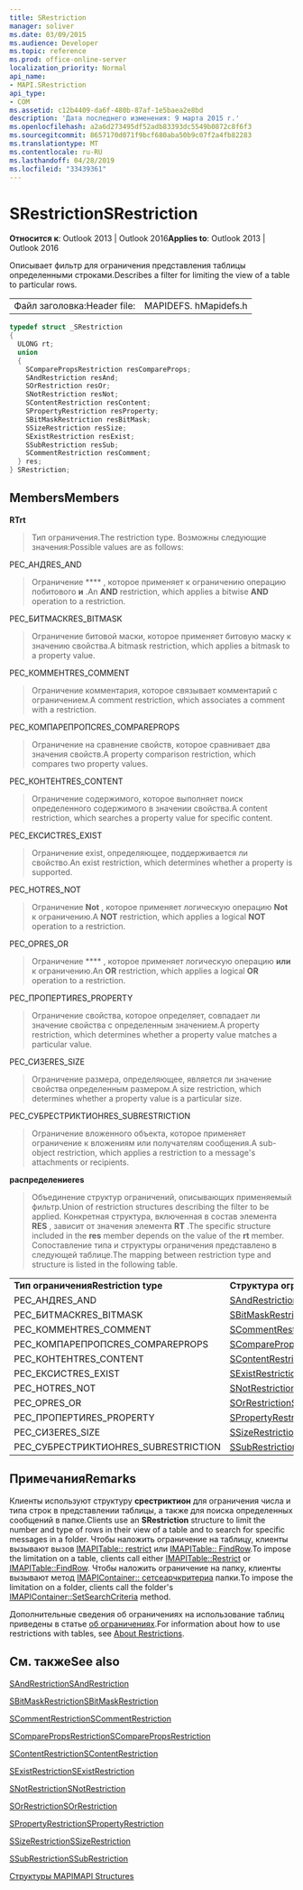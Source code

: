 ```yaml
---
title: SRestriction
manager: soliver
ms.date: 03/09/2015
ms.audience: Developer
ms.topic: reference
ms.prod: office-online-server
localization_priority: Normal
api_name:
- MAPI.SRestriction
api_type:
- COM
ms.assetid: c12b4409-da6f-480b-87af-1e5baea2e8bd
description: 'Дата последнего изменения: 9 марта 2015 г.'
ms.openlocfilehash: a2a6d273495df52adb83393dc5549b0872c8f6f3
ms.sourcegitcommit: 8657170d071f9bcf680aba50b9c07f2a4fb82283
ms.translationtype: MT
ms.contentlocale: ru-RU
ms.lasthandoff: 04/28/2019
ms.locfileid: "33439361"
---
```

# <a name="srestriction"></a><span data-ttu-id="bd5c3-103">SRestriction</span><span class="sxs-lookup"><span data-stu-id="bd5c3-103">SRestriction</span></span>

  
  
<span data-ttu-id="bd5c3-104">**Относится к**: Outlook 2013 | Outlook 2016</span><span class="sxs-lookup"><span data-stu-id="bd5c3-104">**Applies to**: Outlook 2013 | Outlook 2016</span></span> 
  
<span data-ttu-id="bd5c3-105">Описывает фильтр для ограничения представления таблицы определенными строками.</span><span class="sxs-lookup"><span data-stu-id="bd5c3-105">Describes a filter for limiting the view of a table to particular rows.</span></span> 
  
|||
|:-----|:-----|
|<span data-ttu-id="bd5c3-106">Файл заголовка:</span><span class="sxs-lookup"><span data-stu-id="bd5c3-106">Header file:</span></span>  <br/> |<span data-ttu-id="bd5c3-107">MAPIDEFS. h</span><span class="sxs-lookup"><span data-stu-id="bd5c3-107">Mapidefs.h</span></span>  <br/> |
   
```cpp
typedef struct _SRestriction
{
  ULONG rt;
  union
  {
    SComparePropsRestriction resCompareProps;
    SAndRestriction resAnd;
    SOrRestriction resOr;
    SNotRestriction resNot;
    SContentRestriction resContent;
    SPropertyRestriction resProperty;
    SBitMaskRestriction resBitMask;
    SSizeRestriction resSize;
    SExistRestriction resExist;
    SSubRestriction resSub;
    SCommentRestriction resComment;
  } res;
} SRestriction;

```

## <a name="members"></a><span data-ttu-id="bd5c3-108">Members</span><span class="sxs-lookup"><span data-stu-id="bd5c3-108">Members</span></span>

 <span data-ttu-id="bd5c3-109">**RT**</span><span class="sxs-lookup"><span data-stu-id="bd5c3-109">**rt**</span></span>
  
> <span data-ttu-id="bd5c3-110">Тип ограничения.</span><span class="sxs-lookup"><span data-stu-id="bd5c3-110">The restriction type.</span></span> <span data-ttu-id="bd5c3-111">Возможны следующие значения:</span><span class="sxs-lookup"><span data-stu-id="bd5c3-111">Possible values are as follows:</span></span> 
    
<span data-ttu-id="bd5c3-112">РЕС_АНД</span><span class="sxs-lookup"><span data-stu-id="bd5c3-112">RES_AND</span></span> 
  
> <span data-ttu-id="bd5c3-113">Ограничение \*\*\*\* , которое применяет к ограничению операцию побитового **и** .</span><span class="sxs-lookup"><span data-stu-id="bd5c3-113">An **AND** restriction, which applies a bitwise **AND** operation to a restriction.</span></span> 
    
<span data-ttu-id="bd5c3-114">РЕС_БИТМАСК</span><span class="sxs-lookup"><span data-stu-id="bd5c3-114">RES_BITMASK</span></span> 
  
> <span data-ttu-id="bd5c3-115">Ограничение битовой маски, которое применяет битовую маску к значению свойства.</span><span class="sxs-lookup"><span data-stu-id="bd5c3-115">A bitmask restriction, which applies a bitmask to a property value.</span></span>
    
<span data-ttu-id="bd5c3-116">РЕС_КОММЕНТ</span><span class="sxs-lookup"><span data-stu-id="bd5c3-116">RES_COMMENT</span></span> 
  
> <span data-ttu-id="bd5c3-117">Ограничение комментария, которое связывает комментарий с ограничением.</span><span class="sxs-lookup"><span data-stu-id="bd5c3-117">A comment restriction, which associates a comment with a restriction.</span></span>
    
<span data-ttu-id="bd5c3-118">РЕС_КОМПАРЕПРОПС</span><span class="sxs-lookup"><span data-stu-id="bd5c3-118">RES_COMPAREPROPS</span></span> 
  
> <span data-ttu-id="bd5c3-119">Ограничение на сравнение свойств, которое сравнивает два значения свойств.</span><span class="sxs-lookup"><span data-stu-id="bd5c3-119">A property comparison restriction, which compares two property values.</span></span>
    
<span data-ttu-id="bd5c3-120">РЕС_КОНТЕНТ</span><span class="sxs-lookup"><span data-stu-id="bd5c3-120">RES_CONTENT</span></span> 
  
> <span data-ttu-id="bd5c3-121">Ограничение содержимого, которое выполняет поиск определенного содержимого в значении свойства.</span><span class="sxs-lookup"><span data-stu-id="bd5c3-121">A content restriction, which searches a property value for specific content.</span></span>
    
<span data-ttu-id="bd5c3-122">РЕС_ЕКСИСТ</span><span class="sxs-lookup"><span data-stu-id="bd5c3-122">RES_EXIST</span></span> 
  
> <span data-ttu-id="bd5c3-123">Ограничение exist, определяющее, поддерживается ли свойство.</span><span class="sxs-lookup"><span data-stu-id="bd5c3-123">An exist restriction, which determines whether a property is supported.</span></span>
    
<span data-ttu-id="bd5c3-124">РЕС_НОТ</span><span class="sxs-lookup"><span data-stu-id="bd5c3-124">RES_NOT</span></span> 
  
> <span data-ttu-id="bd5c3-125">Ограничение **Not** , которое применяет логическую операцию **Not** к ограничению.</span><span class="sxs-lookup"><span data-stu-id="bd5c3-125">A **NOT** restriction, which applies a logical **NOT** operation to a restriction.</span></span> 
    
<span data-ttu-id="bd5c3-126">РЕС_ОР</span><span class="sxs-lookup"><span data-stu-id="bd5c3-126">RES_OR</span></span> 
  
> <span data-ttu-id="bd5c3-127">Ограничение \*\*\*\* , которое применяет логическую операцию **или** к ограничению.</span><span class="sxs-lookup"><span data-stu-id="bd5c3-127">An **OR** restriction, which applies a logical **OR** operation to a restriction.</span></span> 
    
<span data-ttu-id="bd5c3-128">РЕС_ПРОПЕРТИ</span><span class="sxs-lookup"><span data-stu-id="bd5c3-128">RES_PROPERTY</span></span> 
  
> <span data-ttu-id="bd5c3-129">Ограничение свойства, которое определяет, совпадает ли значение свойства с определенным значением.</span><span class="sxs-lookup"><span data-stu-id="bd5c3-129">A property restriction, which determines whether a property value matches a particular value.</span></span>
    
<span data-ttu-id="bd5c3-130">РЕС_СИЗЕ</span><span class="sxs-lookup"><span data-stu-id="bd5c3-130">RES_SIZE</span></span> 
  
> <span data-ttu-id="bd5c3-131">Ограничение размера, определяющее, является ли значение свойства определенным размером.</span><span class="sxs-lookup"><span data-stu-id="bd5c3-131">A size restriction, which determines whether a property value is a particular size.</span></span>
    
<span data-ttu-id="bd5c3-132">РЕС_СУБРЕСТРИКТИОН</span><span class="sxs-lookup"><span data-stu-id="bd5c3-132">RES_SUBRESTRICTION</span></span> 
  
> <span data-ttu-id="bd5c3-133">Ограничение вложенного объекта, которое применяет ограничение к вложениям или получателям сообщения.</span><span class="sxs-lookup"><span data-stu-id="bd5c3-133">A sub-object restriction, which applies a restriction to a message's attachments or recipients.</span></span>
    
 <span data-ttu-id="bd5c3-134">**распределение**</span><span class="sxs-lookup"><span data-stu-id="bd5c3-134">**res**</span></span>
  
> <span data-ttu-id="bd5c3-135">Объединение структур ограничений, описывающих применяемый фильтр.</span><span class="sxs-lookup"><span data-stu-id="bd5c3-135">Union of restriction structures describing the filter to be applied.</span></span> <span data-ttu-id="bd5c3-136">Конкретная структура, включенная в состав элемента **RES** , зависит от значения элемента **RT** .</span><span class="sxs-lookup"><span data-stu-id="bd5c3-136">The specific structure included in the **res** member depends on the value of the **rt** member.</span></span> <span data-ttu-id="bd5c3-137">Сопоставление типа и структуры ограничения представлено в следующей таблице.</span><span class="sxs-lookup"><span data-stu-id="bd5c3-137">The mapping between restriction type and structure is listed in the following table.</span></span> 
    
|||
|:-----|:-----|
|<span data-ttu-id="bd5c3-138">**Тип ограничения**</span><span class="sxs-lookup"><span data-stu-id="bd5c3-138">**Restriction type**</span></span> <br/> |<span data-ttu-id="bd5c3-139">**Структура ограничения**</span><span class="sxs-lookup"><span data-stu-id="bd5c3-139">**Restriction structure**</span></span> <br/> |
|<span data-ttu-id="bd5c3-140">РЕС_АНД</span><span class="sxs-lookup"><span data-stu-id="bd5c3-140">RES_AND</span></span>  <br/> |[<span data-ttu-id="bd5c3-141">SAndRestriction</span><span class="sxs-lookup"><span data-stu-id="bd5c3-141">SAndRestriction</span></span>](sandrestriction.md) <br/> |
|<span data-ttu-id="bd5c3-142">РЕС_БИТМАСК</span><span class="sxs-lookup"><span data-stu-id="bd5c3-142">RES_BITMASK</span></span>  <br/> |[<span data-ttu-id="bd5c3-143">SBitMaskRestriction</span><span class="sxs-lookup"><span data-stu-id="bd5c3-143">SBitMaskRestriction</span></span>](sbitmaskrestriction.md) <br/> |
|<span data-ttu-id="bd5c3-144">РЕС_КОММЕНТ</span><span class="sxs-lookup"><span data-stu-id="bd5c3-144">RES_COMMENT</span></span>  <br/> |[<span data-ttu-id="bd5c3-145">SCommentRestriction</span><span class="sxs-lookup"><span data-stu-id="bd5c3-145">SCommentRestriction</span></span>](scommentrestriction.md) <br/> |
|<span data-ttu-id="bd5c3-146">РЕС_КОМПАРЕПРОПС</span><span class="sxs-lookup"><span data-stu-id="bd5c3-146">RES_COMPAREPROPS</span></span>  <br/> |[<span data-ttu-id="bd5c3-147">SComparePropsRestriction</span><span class="sxs-lookup"><span data-stu-id="bd5c3-147">SComparePropsRestriction</span></span>](scomparepropsrestriction.md) <br/> |
|<span data-ttu-id="bd5c3-148">РЕС_КОНТЕНТ</span><span class="sxs-lookup"><span data-stu-id="bd5c3-148">RES_CONTENT</span></span>  <br/> |[<span data-ttu-id="bd5c3-149">SContentRestriction</span><span class="sxs-lookup"><span data-stu-id="bd5c3-149">SContentRestriction</span></span>](scontentrestriction.md) <br/> |
|<span data-ttu-id="bd5c3-150">РЕС_ЕКСИСТ</span><span class="sxs-lookup"><span data-stu-id="bd5c3-150">RES_EXIST</span></span>  <br/> |[<span data-ttu-id="bd5c3-151">SExistRestriction</span><span class="sxs-lookup"><span data-stu-id="bd5c3-151">SExistRestriction</span></span>](sexistrestriction.md) <br/> |
|<span data-ttu-id="bd5c3-152">РЕС_НОТ</span><span class="sxs-lookup"><span data-stu-id="bd5c3-152">RES_NOT</span></span>  <br/> |[<span data-ttu-id="bd5c3-153">SNotRestriction</span><span class="sxs-lookup"><span data-stu-id="bd5c3-153">SNotRestriction</span></span>](snotrestriction.md) <br/> |
|<span data-ttu-id="bd5c3-154">РЕС_ОР</span><span class="sxs-lookup"><span data-stu-id="bd5c3-154">RES_OR</span></span>  <br/> |[<span data-ttu-id="bd5c3-155">SOrRestriction</span><span class="sxs-lookup"><span data-stu-id="bd5c3-155">SOrRestriction</span></span>](sorrestriction.md) <br/> |
|<span data-ttu-id="bd5c3-156">РЕС_ПРОПЕРТИ</span><span class="sxs-lookup"><span data-stu-id="bd5c3-156">RES_PROPERTY</span></span>  <br/> |[<span data-ttu-id="bd5c3-157">SPropertyRestriction</span><span class="sxs-lookup"><span data-stu-id="bd5c3-157">SPropertyRestriction</span></span>](spropertyrestriction.md) <br/> |
|<span data-ttu-id="bd5c3-158">РЕС_СИЗЕ</span><span class="sxs-lookup"><span data-stu-id="bd5c3-158">RES_SIZE</span></span>  <br/> |[<span data-ttu-id="bd5c3-159">SSizeRestriction</span><span class="sxs-lookup"><span data-stu-id="bd5c3-159">SSizeRestriction</span></span>](ssizerestriction.md) <br/> |
|<span data-ttu-id="bd5c3-160">РЕС_СУБРЕСТРИКТИОН</span><span class="sxs-lookup"><span data-stu-id="bd5c3-160">RES_SUBRESTRICTION</span></span>  <br/> |[<span data-ttu-id="bd5c3-161">SSubRestriction</span><span class="sxs-lookup"><span data-stu-id="bd5c3-161">SSubRestriction</span></span>](ssubrestriction.md) <br/> |
   
## <a name="remarks"></a><span data-ttu-id="bd5c3-162">Примечания</span><span class="sxs-lookup"><span data-stu-id="bd5c3-162">Remarks</span></span>

<span data-ttu-id="bd5c3-163">Клиенты используют структуру **срестриктион** для ограничения числа и типа строк в представлении таблицы, а также для поиска определенных сообщений в папке.</span><span class="sxs-lookup"><span data-stu-id="bd5c3-163">Clients use an **SRestriction** structure to limit the number and type of rows in their view of a table and to search for specific messages in a folder.</span></span> <span data-ttu-id="bd5c3-164">Чтобы наложить ограничение на таблицу, клиенты вызывают вызов [IMAPITable:: restrict](imapitable-restrict.md) или [IMAPITable:: FindRow](imapitable-findrow.md).</span><span class="sxs-lookup"><span data-stu-id="bd5c3-164">To impose the limitation on a table, clients call either [IMAPITable::Restrict](imapitable-restrict.md) or [IMAPITable::FindRow](imapitable-findrow.md).</span></span> <span data-ttu-id="bd5c3-165">Чтобы наложить ограничение на папку, клиенты вызывают метод [IMAPIContainer:: сетсеарчкритериа](imapicontainer-setsearchcriteria.md) папки.</span><span class="sxs-lookup"><span data-stu-id="bd5c3-165">To impose the limitation on a folder, clients call the folder's [IMAPIContainer::SetSearchCriteria](imapicontainer-setsearchcriteria.md) method.</span></span> 
  
<span data-ttu-id="bd5c3-166">Дополнительные сведения об ограничениях на использование таблиц приведены в статье [об ограничениях](about-restrictions.md).</span><span class="sxs-lookup"><span data-stu-id="bd5c3-166">For information about how to use restrictions with tables, see [About Restrictions](about-restrictions.md).</span></span> 
  
## <a name="see-also"></a><span data-ttu-id="bd5c3-167">См. также</span><span class="sxs-lookup"><span data-stu-id="bd5c3-167">See also</span></span>



[<span data-ttu-id="bd5c3-168">SAndRestriction</span><span class="sxs-lookup"><span data-stu-id="bd5c3-168">SAndRestriction</span></span>](sandrestriction.md)
  
[<span data-ttu-id="bd5c3-169">SBitMaskRestriction</span><span class="sxs-lookup"><span data-stu-id="bd5c3-169">SBitMaskRestriction</span></span>](sbitmaskrestriction.md)
  
[<span data-ttu-id="bd5c3-170">SCommentRestriction</span><span class="sxs-lookup"><span data-stu-id="bd5c3-170">SCommentRestriction</span></span>](scommentrestriction.md)
  
[<span data-ttu-id="bd5c3-171">SComparePropsRestriction</span><span class="sxs-lookup"><span data-stu-id="bd5c3-171">SComparePropsRestriction</span></span>](scomparepropsrestriction.md)
  
[<span data-ttu-id="bd5c3-172">SContentRestriction</span><span class="sxs-lookup"><span data-stu-id="bd5c3-172">SContentRestriction</span></span>](scontentrestriction.md)
  
[<span data-ttu-id="bd5c3-173">SExistRestriction</span><span class="sxs-lookup"><span data-stu-id="bd5c3-173">SExistRestriction</span></span>](sexistrestriction.md)
  
[<span data-ttu-id="bd5c3-174">SNotRestriction</span><span class="sxs-lookup"><span data-stu-id="bd5c3-174">SNotRestriction</span></span>](snotrestriction.md)
  
[<span data-ttu-id="bd5c3-175">SOrRestriction</span><span class="sxs-lookup"><span data-stu-id="bd5c3-175">SOrRestriction</span></span>](sorrestriction.md)
  
[<span data-ttu-id="bd5c3-176">SPropertyRestriction</span><span class="sxs-lookup"><span data-stu-id="bd5c3-176">SPropertyRestriction</span></span>](spropertyrestriction.md)
  
[<span data-ttu-id="bd5c3-177">SSizeRestriction</span><span class="sxs-lookup"><span data-stu-id="bd5c3-177">SSizeRestriction</span></span>](ssizerestriction.md)
  
[<span data-ttu-id="bd5c3-178">SSubRestriction</span><span class="sxs-lookup"><span data-stu-id="bd5c3-178">SSubRestriction</span></span>](ssubrestriction.md)


[<span data-ttu-id="bd5c3-179">Структуры MAPI</span><span class="sxs-lookup"><span data-stu-id="bd5c3-179">MAPI Structures</span></span>](mapi-structures.md)

